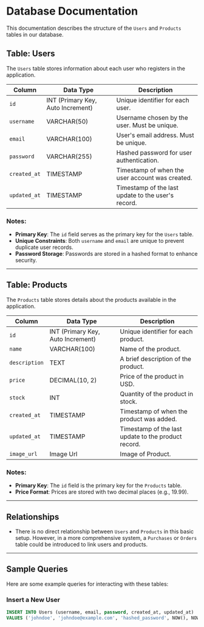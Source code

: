 # Database Documentation

This documentation describes the structure of the `Users` and `Products` tables in our database.

## Table: Users

The `Users` table stores information about each user who registers in the application.

| Column       | Data Type      | Description                           |
|--------------|----------------|---------------------------------------|
| `id`         | INT (Primary Key, Auto Increment) | Unique identifier for each user. |
| `username`   | VARCHAR(50)    | Username chosen by the user. Must be unique. |
| `email`      | VARCHAR(100)   | User's email address. Must be unique. |
| `password`   | VARCHAR(255)   | Hashed password for user authentication. |
| `created_at` | TIMESTAMP      | Timestamp of when the user account was created. |
| `updated_at` | TIMESTAMP      | Timestamp of the last update to the user's record. |
 
### Notes:
- **Primary Key**: The `id` field serves as the primary key for the `Users` table.
- **Unique Constraints**: Both `username` and `email` are unique to prevent duplicate user records.
- **Password Storage**: Passwords are stored in a hashed format to enhance security.

---

## Table: Products

The `Products` table stores details about the products available in the application.

| Column         | Data Type        | Description                             |
|----------------|------------------|-----------------------------------------|
| `id`           | INT (Primary Key, Auto Increment) | Unique identifier for each product. |
| `name`         | VARCHAR(100)     | Name of the product.                   |
| `description`  | TEXT             | A brief description of the product.    |
| `price`        | DECIMAL(10, 2)   | Price of the product in USD.           |
| `stock`        | INT              | Quantity of the product in stock.      |
| `created_at`   | TIMESTAMP        | Timestamp of when the product was added. |
| `updated_at`   | TIMESTAMP        | Timestamp of the last update to the product record. |
| `image_url`    | Image Url        | Image of Product. |
### Notes:
- **Primary Key**: The `id` field is the primary key for the `Products` table.
- **Price Format**: Prices are stored with two decimal places (e.g., 19.99).

---

## Relationships

- There is no direct relationship between `Users` and `Products` in this basic setup. However, in a more comprehensive system, a `Purchases` or `Orders` table could be introduced to link users and products.

---

## Sample Queries

Here are some example queries for interacting with these tables:

### Insert a New User
```sql
INSERT INTO Users (username, email, password, created_at, updated_at)
VALUES ('johndoe', 'johndoe@example.com', 'hashed_password', NOW(), NOW());
